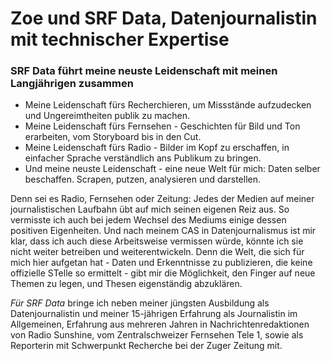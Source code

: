 # Zoe und SRF Data, Datenjournalistin mit technischer Expertise

### SRF Data führt meine neuste Leidenschaft mit meinen Langjährigen zusammen
 - Meine Leidenschaft fürs Recherchieren, um Missstände aufzudecken und Ungereimtheiten publik zu machen.
 - Meine Leidenschaft fürs Fernsehen - Geschichten für Bild und Ton erarbeiten, vom Storyboard bis in den Cut.   
 - Meine Leidenschaft fürs Radio - Bilder im Kopf zu erschaffen, in einfacher Sprache verständlich ans Publikum zu bringen.
 - Und meine neuste Leidenschaft - eine neue Welt für mich: Daten selber beschaffen. Scrapen, putzen, analysieren und darstellen. 
 
Denn sei es Radio, Fernsehen oder Zeitung: Jedes der Medien auf meiner journalistischen Laufbahn übt auf mich seinen eigenen Reiz aus. So vermisste ich auch bei jedem Wechsel des Mediums einige dessen positiven Eigenheiten. Und nach meinem CAS in Datenjournalismus ist mir klar, dass ich auch diese Arbeitsweise vermissen  würde, könnte ich sie nicht weiter betreiben und weiterentwickeln. Denn die Welt, die sich für mich hier aufgetan hat - Daten und Erkenntnisse zu publizieren, die keine offizielle STelle so ermittelt - gibt mir die Möglichkeit, den Finger auf neue Themen zu legen, und Thesen eigenständig abzuklären. 

*Für SRF Data* bringe ich neben meiner jüngsten Ausbildung als Datenjournalistin und meiner 15-jährigen Erfahrung als Journalistin im Allgemeinen, Erfahrung aus mehreren Jahren in Nachrichtenredaktionen von Radio Sunshine, vom Zentralschweizer Fernsehen Tele 1,  sowie als Reporterin mit Schwerpunkt Recherche bei der Zuger Zeitung mit.   
